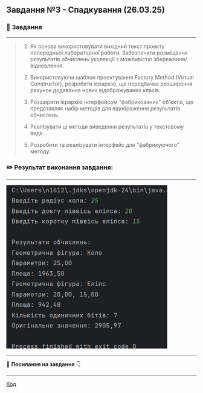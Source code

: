 ## **Завдання №3 - Спадкування (26.03.25)**

### :scroll: **Завдання**
___
>1. Як основа використовувати вихідний текст проекту попередньої лабораторної роботи. Забезпечити розміщення результатів обчислень уколекції з можливістю збереження/відновлення.
>
>2. Використовуючи шаблон проектування Factory Method (Virtual Constructor), розробити ієрархію, що передбачає розширення рахунок додавання
   нових відображуваних класів.
>
>3. Розширити ієрархію інтерфейсом "фабрикованих" об'єктів, що представляє набір методів для відображення результатів обчислень.
>
>4. Реалізувати ці методи виведення результатів у текстовому виде.
>
>5. Розробити та реалізувати інтерфейс для "фабрикуючого" методу.

### :pencil2: **Результат виконання завдання:**
  ___

![task](https://github.com/avramenko13/Practice-2-OO-/blob/main/practice2avramenko/src/main/java/image/ex3image/ex3image1.png)

  ___

:file_folder: **Посилання на завдання** :point_down:
  ___
[Код](https://github.com/avramenko13/Practice-2-OO-/blob/main/practice2avramenko/src/main/java/ex3/main2ex1.java)
